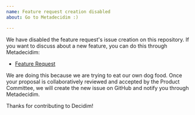 ```yaml
---
name: Feature request creation disabled
about: Go to Metadecidim :)

---
```


We have disabled the feature request's issue creation on this repository. If you want to discuss about a new feature, you can do this through Metadecidim:

* [Feature Request](https://meta.decidim.org/processes/roadmap)

We are doing this because we are trying to eat our own dog food. Once your proposal is collaboratively reviewed and accepted by the Product Committee, we will create the new issue on GitHub and notify you through Metadecidim.

Thanks for contributing to Decidim!

